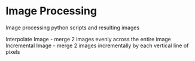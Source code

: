 Image Processing
================

Image processing python scripts and resulting images

Interpolate Image - merge 2 images evenly across the entire image
Incremental Image - merge 2 images incrementally by each vertical line of pixels
